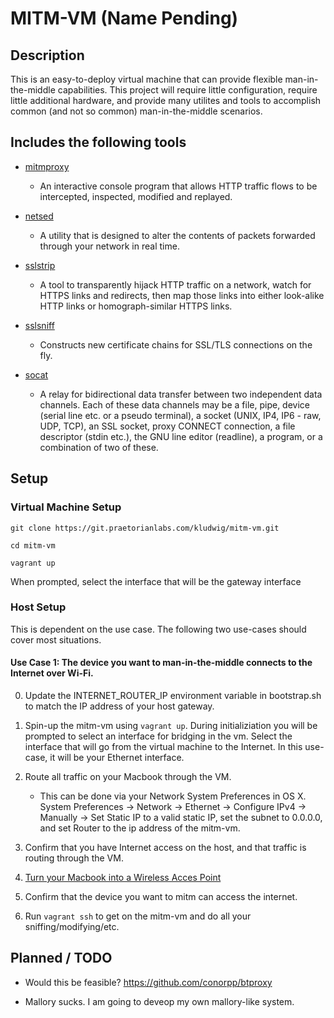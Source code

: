 # MITM-VM (Name Pending)

## Description
This is an easy-to-deploy virtual machine that can provide flexible man-in-the-middle capabilities. This project will require little configuration, require little additional hardware, and provide many utilites and tools to accomplish common (and not so common) man-in-the-middle scenarios.

## Includes the following tools
* [mitmproxy](https://mitmproxy.org/index.html)

    * An interactive console program that allows HTTP traffic flows to be intercepted, inspected, modified and replayed.

* [netsed](http://manpages.ubuntu.com/manpages/lucid/man1/netsed.1.html)

    * A utility that is designed to alter the contents of packets forwarded through your network in real time.

* [sslstrip](http://www.thoughtcrime.org/software/sslstrip/)

    * A tool to transparently hijack HTTP traffic on a network, watch for HTTPS links and redirects, then map those links into either look-alike HTTP links or homograph-similar HTTPS links.

* [sslsniff](http://www.thoughtcrime.org/software/sslsniff/)

    * Constructs new certificate chains for SSL/TLS connections on the fly.

* [socat](http://www.dest-unreach.org/socat/)

    * A relay for bidirectional data transfer between two independent data channels. Each of these data channels may be a file, pipe, device (serial line etc. or a pseudo terminal), a socket (UNIX, IP4, IP6 - raw, UDP, TCP), an SSL socket, proxy CONNECT connection, a file descriptor (stdin etc.), the GNU line editor (readline), a program, or a combination of two of these.

## Setup

### Virtual Machine Setup
`git clone https://git.praetorianlabs.com/kludwig/mitm-vm.git`

`cd mitm-vm`

`vagrant up`

When prompted, select the interface that will be the gateway interface


### Host Setup
This is dependent on the use case. The following two use-cases should cover most situations.
#### Use Case 1: The device you want to man-in-the-middle connects to the Internet over Wi-Fi.
0. Update the INTERNET_ROUTER_IP environment variable in bootstrap.sh to match the IP address of your host gateway.

1. Spin-up the mitm-vm using `vagrant up`. During initializiation you will be prompted to select an interface for bridging in the vm. Select the interface that will go from the virtual machine to the Internet. In this use-case, it will be your Ethernet interface.


2. Route all traffic on your Macbook through the VM. 
    * This can be done via your Network System Preferences in OS X. System Preferences → Network → Ethernet → Configure IPv4 → Manually → Set Static IP to a valid static IP, set the subnet to 0.0.0.0, and set Router to the ip address of the mitm-vm.

3. Confirm that you have Internet access on the host, and that traffic is routing through the VM.

4. [Turn your Macbook into a Wireless Acces Point](http://support.apple.com/kb/PH13855?locale=en_US)

5. Confirm that the device you want to mitm can access the internet.

6. Run `vagrant ssh` to get on the mitm-vm and do all your sniffing/modifying/etc.

## Planned / TODO
* Would this be feasible? https://github.com/conorpp/btproxy

* Mallory sucks. I am going to deveop my own mallory-like system.
